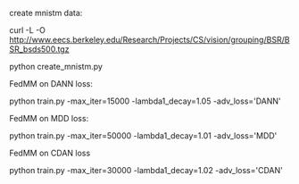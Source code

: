 create mnistm data:

curl -L -O http://www.eecs.berkeley.edu/Research/Projects/CS/vision/grouping/BSR/BSR_bsds500.tgz

python create_mnistm.py 

FedMM on DANN loss: 

python train.py -max_iter=15000 -lambda1_decay=1.05 -adv_loss='DANN' 

FedMM on MDD loss: 

python train.py -max_iter=50000 -lambda1_decay=1.01 -adv_loss='MDD' 

FedMM on CDAN loss 

python train.py -max_iter=30000 -lambda1_decay=1.02 -adv_loss='CDAN'
